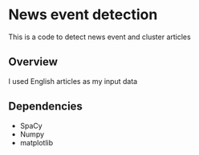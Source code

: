# News event detection

This is a code to detect news event and cluster articles

## Overview

I used English articles as my input data

## Dependencies
- SpaCy
- Numpy
- matplotlib



